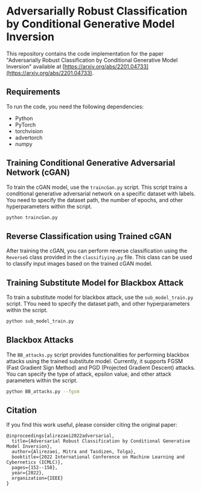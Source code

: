 # Adversarially Robust Classification by Conditional Generative Model Inversion

This repository contains the code implementation for the paper "Adversarially Robust Classification by Conditional Generative Model Inversion" available at [https://arxiv.org/abs/2201.04733](https://arxiv.org/abs/2201.04733).

## Requirements

To run the code, you need the following dependencies:

- Python 
- PyTorch
- torchvision
- advertorch
- numpy

## Training Conditional Generative Adversarial Network (cGAN)

To train the cGAN model, use the `traincGan.py` script. This script trains a conditional generative adversarial network on a specific dataset with labels. You need to specify the dataset path, the number of epochs, and other hyperparameters within the script.

```bash
python traincGan.py
```

## Reverse Classification using Trained cGAN

After training the cGAN, you can perform reverse classification using the `ReverseG` class provided in the `classifiying.py` file. This class can be used to classify input images based on the trained cGAN model.

## Training Substitute Model for Blackbox Attack

To train a substitute model for blackbox attack, use the `sub_model_train.py` script. TYou need to specify the dataset path, and other hyperparameters within the script.

```bash
python sub_model_train.py
```

## Blackbox Attacks

The `BB_attacks.py` script provides functionalities for performing blackbox attacks using the trained substitute model. Currently, it supports FGSM (Fast Gradient Sign Method) and PGD (Projected Gradient Descent) attacks. You can specify the type of attack, epsilon value, and other attack parameters within the script.

```bash
python BB_attacks.py --fgsm 
```

## Citation

If you find this work useful, please consider citing the original paper:

```
@inproceedings{alirezaei2022adversarial,
  title={Adversarial Robust Classification by Conditional Generative Model Inversion},
  author={Alirezaei, Mitra and Tasdizen, Tolga},
  booktitle={2022 International Conference on Machine Learning and Cybernetics (ICMLC)},
  pages={152--158},
  year={2022},
  organization={IEEE}
}
```

